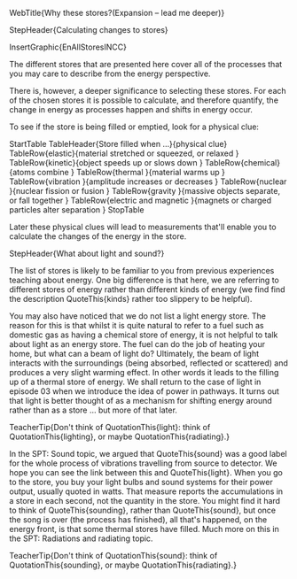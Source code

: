 WebTitle{Why these stores?(Expansion &ndash; lead me deeper)}

StepHeader{Calculating changes to stores}

InsertGraphic{EnAllStoresINCC}

The different stores that are presented here cover all of the processes that you may care to describe from the energy perspective.

There is, however, a deeper significance to selecting these stores. For each of the chosen stores it is possible to calculate, and therefore quantify, the change in energy as processes happen and shifts in energy occur.

To see if the store is being filled or emptied, look for a physical clue:

StartTable
TableHeader{Store filled when &hellip;}{physical clue}
TableRow{elastic}{material stretched or squeezed, or relaxed }
TableRow{kinetic}{object speeds up or slows down }
TableRow{chemical}{atoms combine }
TableRow{thermal }{material warms up }
TableRow{vibration }{amplitude increases or decreases }
TableRow{nuclear }{nuclear fission or fusion }
TableRow{gravity }{massive objects separate, or fall together }
TableRow{electric and magnetic }{magnets or charged particles alter separation }
StopTable

Later these physical clues will lead to measurements that'll enable you to calculate the changes of the energy in the store.

StepHeader{What about light and sound?}

The list of stores is likely to be familiar to you from previous experiences teaching about energy. One big difference is that here, we are referring to different stores of energy rather than different kinds of energy (we find find the description QuoteThis{kinds} rather too slippery to be helpful).

You may also have noticed that we do not list a light energy store. The reason for this is that whilst it is quite natural to refer to a fuel such as domestic gas as having a chemical store of energy, it is not helpful to talk about light as an energy store. The fuel can do the job of heating your home, but what can a beam of light do? Ultimately, the beam of light interacts with the surroundings (being absorbed, reflected or scattered) and produces a very slight warming effect. In other words it leads to the filling up of a thermal store of energy. We shall return to the case of light in episode 03 when we introduce the idea of power in pathways. It turns out that light is better thought of as a mechanism for shifting energy around rather than as a store &hellip; but more of that later.

TeacherTip{Don't think of QuotationThis{light}: think of QuotationThis{lighting}, or maybe QuotationThis{radiating}.}

In the SPT: Sound topic, we argued that QuoteThis{sound} was a good label for the whole process of vibrations travelling from source to detector. We hope you can see the link between this and QuoteThis{light}. When you go to the store, you buy your light bulbs and sound systems for their power output, usually quoted in watts. That measure reports the accumulations in a store in each second, not the quantity in the store. You might find it hard to think of QuoteThis{sounding}, rather than QuoteThis{sound}, but once the song is over (the process has finished), all that's happened, on the energy front, is that some thermal stores have filled. Much more on this in the SPT: Radiations and radiating topic.

TeacherTip{Don't think of QuotationThis{sound}: think of QuotationThis{sounding}, or maybe QuotationThis{radiating}.}
